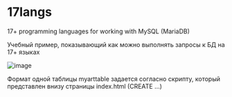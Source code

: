 # 17langs
17+ programming languages for working with MySQL (MariaDB)

Учебный пример, показывающий как можно выполнять запросы к БД на 17+ языках

![image](https://github.com/alex1543/17langs/assets/10297748/15b8cdf8-c244-417a-a145-64038cd6d61a)

Формат одной таблицы myarttable задается согласно скрипту, который представлен внизу страницы index.html (CREATE ...)
